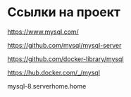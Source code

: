 # Ссылки на проект
https://www.mysql.com/

https://github.com/mysql/mysql-server

https://github.com/docker-library/mysql

https://hub.docker.com/_/mysql

mysql-8.serverhome.home